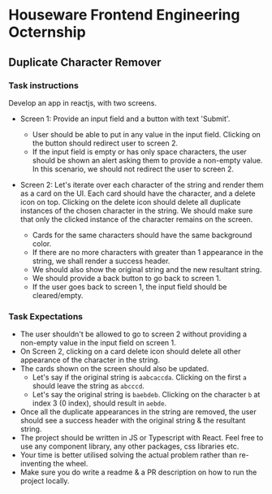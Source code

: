 # Houseware Frontend Engineering Octernship

## Duplicate Character Remover

### Task instructions

Develop an app in reactjs, with two screens.

- Screen 1: Provide an input field and a button with text 'Submit'.

  - User should be able to put in any value in the input field. Clicking on the button should redirect user to screen 2.
  - If the input field is empty or has only space characters, the user should be shown an alert asking them to provide a non-empty value. In this scenario, we should not redirect the user to screen 2.

- Screen 2: Let's iterate over each character of the string and render them as a card on the UI. Each card should have the character, and a delete icon on top. Clicking on the delete icon should delete all duplicate instances of the chosen character in the string. We should make sure that only the clicked instance of the character remains on the screen.
  - Cards for the same characters should have the same background color.
  - If there are no more characters with greater than 1 appearance in the string, we shall render a success header.
  - We should also show the original string and the new resultant string.
  - We should provide a back button to go back to screen 1.
  - If the user goes back to screen 1, the input field should be cleared/empty.

### Task Expectations

- The user shouldn't be allowed to go to screen 2 without providing a non-empty value in the input field on screen 1.
- On Screen 2, clicking on a card delete icon should delete all other appearance of the character in the string.
- The cards shown on the screen should also be updated.
  - Let's say if the original string is `aabcaccda`. Clicking on the first `a` should leave the string as `abcccd`.
  - Let's say the original string is `baebdeb`. Clicking on the character `b` at index 3 (0 index), should result in `aebde`.
- Once all the duplicate appearances in the string are removed, the user should see a success header with the original string & the resultant string.
- The project should be written in JS or Typescript with React. Feel free to use any component library, any other packages, css libraries etc.
- Your time is better utilised solving the actual problem rather than re-inventing the wheel.
- Make sure you do write a readme & a PR description on how to run the project locally.
